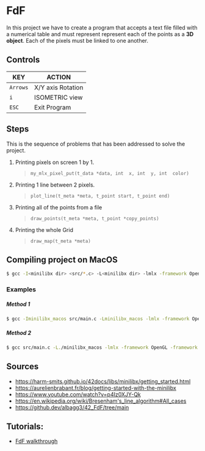 # FdF
In this project we have to create a program that accepts a text file filled with a numerical table and must represent represent each of the points as a **3D object**. Each of the pixels must be linked to one another. 

## Controls
|KEY            |ACTION                       |
|---------------|-----------------------------|
|`Arrows`       |X/Y axis Rotation            |
|`i`            |ISOMETRIC view               |
|`ESC`			| Exit Program				  |	


## Steps

This is the sequence of problems that has been addressed to solve the project.
1. Printing pixels on screen 1 by 1.
	> `my_mlx_pixel_put(t_data *data, int  x, int  y, int  color)`
	
2. Printing 1 line between 2 pixels.
	> `plot_line(t_meta *meta, t_point start, t_point end)`

3.  Printing all of the points from a file
	> `draw_points(t_meta *meta, t_point *copy_points)`

4. Printing the whole Grid
	> `draw_map(t_meta *meta)`

## Compiling project on MacOS
```bash
$ gcc -I<minilibx dir> <src/*.c> -L<minilibx dir> -lmlx -framework OpenGL -framework AppKit
```
### Examples

##### Method 1
```bash
$ gcc -Iminilibx_macos src/main.c -Lminilibx_macos -lmlx -framework OpenGL -framework ApptKit
```
##### Method 2
```bash
$ gcc src/main.c -L./minilibx_macos -lmlx -framework OpenGL -framework AppKit
```

## Sources
- https://harm-smits.github.io/42docs/libs/minilibx/getting_started.html
- https://aurelienbrabant.fr/blog/getting-started-with-the-minilibx
- https://www.youtube.com/watch?v=p4Iz0XJY-Qk
- https://en.wikipedia.org/wiki/Bresenham's_line_algorithm#All_cases
- https://github.dev/albagg3/42_FdF/tree/main

## Tutorials:
- [FdF walkthrough](https://www.youtube.com/watch?v=10P59aOgi68&t=256s&ab_channel=%D0%9D%D0%B8%D0%BA%D0%BE%D0%BB%D0%B0%D0%B9%D0%A1%D0%A4%D0%B0%D0%BC%D0%B8%D0%BB%D0%B8%D0%B5%D0%B9)